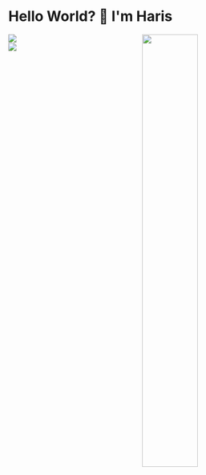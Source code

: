# Hello World? :wave: I'm Haris


<img align="left" src="https://github-readme-stats.vercel.app/api?username=009MHz&show_icons=true&theme=tokyonight" />
<img align="right" width="47%" src="https://github-readme-stats.vercel.app/api/top-langs/?username=009MHz&layout=compact" /> 

<!-- 
# Achievements
<img src="https://github-readme-streak-stats.herokuapp.com/?user=009MHz" /> 
 -->
<br>
<img align="left" src="https://hits.seeyoufarm.com/api/count/incr/badge.svg?url=https%3A%2F%2Fgithub.com%2F{009MHz}1212%2Fhit-counter" />
